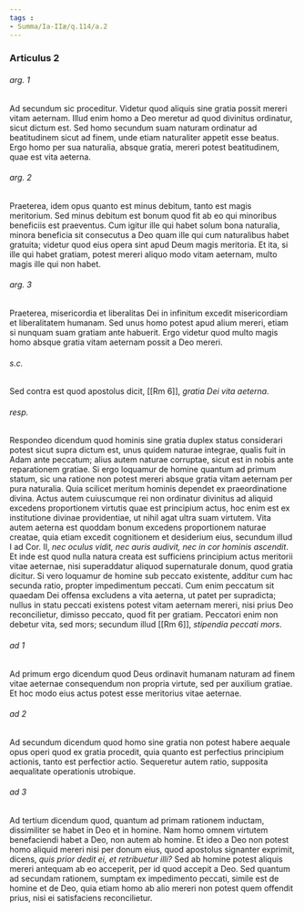 ```yaml
---
tags : 
- Summa/Ia-IIæ/q.114/a.2
---
```


### Articulus 2

###### arg. 1
Ad secundum sic proceditur. Videtur quod aliquis sine gratia possit mereri vitam aeternam. Illud enim homo a Deo meretur ad quod divinitus ordinatur, sicut dictum est. Sed homo secundum suam naturam ordinatur ad beatitudinem sicut ad finem, unde etiam naturaliter appetit esse beatus. Ergo homo per sua naturalia, absque gratia, mereri potest beatitudinem, quae est vita aeterna.

###### arg. 2
Praeterea, idem opus quanto est minus debitum, tanto est magis meritorium. Sed minus debitum est bonum quod fit ab eo qui minoribus beneficiis est praeventus. Cum igitur ille qui habet solum bona naturalia, minora beneficia sit consecutus a Deo quam ille qui cum naturalibus habet gratuita; videtur quod eius opera sint apud Deum magis meritoria. Et ita, si ille qui habet gratiam, potest mereri aliquo modo vitam aeternam, multo magis ille qui non habet.

###### arg. 3
Praeterea, misericordia et liberalitas Dei in infinitum excedit misericordiam et liberalitatem humanam. Sed unus homo potest apud alium mereri, etiam si nunquam suam gratiam ante habuerit. Ergo videtur quod multo magis homo absque gratia vitam aeternam possit a Deo mereri.

###### s.c.
Sed contra est quod apostolus dicit, [[Rm 6]], *gratia Dei vita aeterna*.

###### resp.
Respondeo dicendum quod hominis sine gratia duplex status considerari potest sicut supra dictum est, unus quidem naturae integrae, qualis fuit in Adam ante peccatum; alius autem naturae corruptae, sicut est in nobis ante reparationem gratiae. Si ergo loquamur de homine quantum ad primum statum, sic una ratione non potest mereri absque gratia vitam aeternam per pura naturalia. Quia scilicet meritum hominis dependet ex praeordinatione divina. Actus autem cuiuscumque rei non ordinatur divinitus ad aliquid excedens proportionem virtutis quae est principium actus, hoc enim est ex institutione divinae providentiae, ut nihil agat ultra suam virtutem. Vita autem aeterna est quoddam bonum excedens proportionem naturae creatae, quia etiam excedit cognitionem et desiderium eius, secundum illud I ad Cor. II, *nec oculus vidit, nec auris audivit, nec in cor hominis ascendit*. Et inde est quod nulla natura creata est sufficiens principium actus meritorii vitae aeternae, nisi superaddatur aliquod supernaturale donum, quod gratia dicitur. Si vero loquamur de homine sub peccato existente, additur cum hac secunda ratio, propter impedimentum peccati. Cum enim peccatum sit quaedam Dei offensa excludens a vita aeterna, ut patet per supradicta; nullus in statu peccati existens potest vitam aeternam mereri, nisi prius Deo reconcilietur, dimisso peccato, quod fit per gratiam. Peccatori enim non debetur vita, sed mors; secundum illud [[Rm 6]], *stipendia peccati mors*.

###### ad 1
Ad primum ergo dicendum quod Deus ordinavit humanam naturam ad finem vitae aeternae consequendum non propria virtute, sed per auxilium gratiae. Et hoc modo eius actus potest esse meritorius vitae aeternae.

###### ad 2
Ad secundum dicendum quod homo sine gratia non potest habere aequale opus operi quod ex gratia procedit, quia quanto est perfectius principium actionis, tanto est perfectior actio. Sequeretur autem ratio, supposita aequalitate operationis utrobique.

###### ad 3
Ad tertium dicendum quod, quantum ad primam rationem inductam, dissimiliter se habet in Deo et in homine. Nam homo omnem virtutem benefaciendi habet a Deo, non autem ab homine. Et ideo a Deo non potest homo aliquid mereri nisi per donum eius, quod apostolus signanter exprimit, dicens, *quis prior dedit ei, et retribuetur illi?* Sed ab homine potest aliquis mereri antequam ab eo acceperit, per id quod accepit a Deo. Sed quantum ad secundam rationem, sumptam ex impedimento peccati, simile est de homine et de Deo, quia etiam homo ab alio mereri non potest quem offendit prius, nisi ei satisfaciens reconcilietur.

